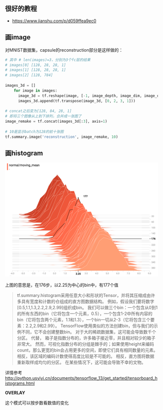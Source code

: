 ## 很好的教程

- https://www.jianshu.com/p/d059ffea9ec0

## 画image

对MNIST数据集，capsule的reconstruction部分是这样做的：

```python
# 其中 # len(images)=3，分别为3个fc层的结果
# images[0] [128, 28, 28, 1]
# images[1] [128, 28, 28, 1]
# images[2] [128, 784]

images_3d = []
    for image in images:
      image_3d = tf.reshape(image, [-1, image_depth, image_dim, image_dim])
      images_3d.append(tf.transpose(image_3d, [0, 2, 3, 1]))

# concat之后变为[128, 84, 28, 1]
# 即将三个图像从上到下排列，合并成一张图了
image_remake = tf.concat(images_3d[:3], axis=1)

# 10是显示batch为128的前十张图
tf.summary.image('reconstruction', image_remake, 10)
```

## 画histogram

![](assets/tensorboard可视化-c0743.png)

上图的意思是，在176步，以2.25为中心的bin中，有177个值

>tf.summary.histogram采用任意大小和形状的Tensor，并将其压缩成由许多具有宽度和计数的仓组成的直方图数据结构。 例如，假设我们要将数字[0.5,1.1,1.3,2.2,2.9,2.99]组织成bin。 我们可以做三个bin：一个包含从0到1的所有东西的bin（它将包含一个元素，0.5），一个包含1-2中所有内容的bin（它将包含两个元素，1.1和1.3），一个bin一切从2-3（它将包含三个要素：2.2,2.9和2.99）。
TensorFlow使用类似的方法创建bin，但与我们的示例不同，它不会创建整数bin。 对于大的稀疏数据集，这可能会导致数千个分区。 代替， 箱子是指数分布的，许多箱子接近零，并且相对较少的箱子非常大。 然而，可视化指数分布的分组是棘手的；如果使用height来编码count，那么更宽的bin会占用更多的空间，即使它们具有相同数量的元素。 相反，该区域的编码计数使得高度比较是不可能的。 相反，直方图将数据重新取样成均匀的分区。 在某些情况下，这可能会导致不幸的文物。

详情参考 http://python.usyiyi.cn/documents/tensorflow_13/get_started/tensorboard_histograms.html

**OVERLAY**

这个模式可以按步数看数值的变化
